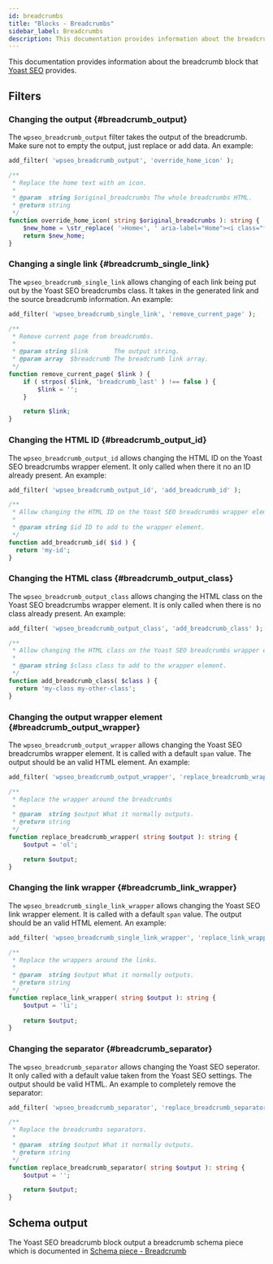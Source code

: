 ```yaml
---
id: breadcrumbs
title: "Blocks - Breadcrumbs"
sidebar_label: Breadcrumbs
description: This documentation provides information about the breadcrumbs block.
---
```


This documentation provides information about the breadcrumb block
that [Yoast SEO](https://yoast.com/wordpress/plugins/seo/) provides.

## Filters

### Changing the output {#breadcrumb_output}

The `wpseo_breadcrumb_output` filter takes the output of the breadcrumb. Make sure not to empty the output, just replace
or add data. An example:

```php
add_filter( 'wpseo_breadcrumb_output', 'override_home_icon' );

/**
 * Replace the home text with an icon.
 *
 * @param  string $original_breadcrumbs The whole breadcrumbs HTML.
 * @return string
 */
function override_home_icon( string $original_breadcrumbs ): string {
    $new_home = \str_replace( '>Home<', ' aria-label="Home"><i class="fa fa-homeicon" aria-hidden="true"></i><', $original_breadcrumbs );
    return $new_home;
}
```

### Changing a single link {#breadcrumb_single_link}

The `wpseo_breadcrumb_single_link` allows changing of each link being put out by the Yoast SEO breadcrumbs class. It
takes in the generated link and the source breadcrumb information. An example:

```php
add_filter( 'wpseo_breadcrumb_single_link', 'remove_current_page' );

/**
 * Remove current page from breadcrumbs.
 *
 * @param string $link       The output string.
 * @param array  $breadcrumb The breadcrumb link array.
 */
function remove_current_page( $link ) {
	if ( strpos( $link, 'breadcrumb_last' ) !== false ) {
		$link = '';
	}

	return $link;
}
```

### Changing the HTML ID {#breadcrumb_output_id}

The `wpseo_breadcrumb_output_id` allows changing the HTML ID on the Yoast SEO breadcrumbs wrapper element. It only called when there it no an ID already present. An example:

```php
add_filter( 'wpseo_breadcrumb_output_id', 'add_breadcrumb_id' );

/**
 * Allow changing the HTML ID on the Yoast SEO breadcrumbs wrapper element.
 *
 * @param string $id ID to add to the wrapper element.
 */
function add_breadcrumb_id( $id ) {
  return 'my-id';
}
```

### Changing the HTML class {#breadcrumb_output_class}

The `wpseo_breadcrumb_output_class` allows changing the HTML class on the Yoast SEO breadcrumbs wrapper element. It is only called when there is no class already present. An example:

```php
add_filter( 'wpseo_breadcrumb_output_class', 'add_breadcrumb_class' );

/**
 * Allow changing the HTML class on the Yoast SEO breadcrumbs wrapper element.
 *
 * @param string $class class to add to the wrapper element.
 */
function add_breadcrumb_class( $class ) {
  return 'my-class my-other-class';
}
```

### Changing the output wrapper element {#breadcrumb_output_wrapper}

The `wpseo_breadcrumb_output_wrapper` allows changing the Yoast SEO breadcrumbs wrapper element. It is called with a default `span` value. The output should be an valid HTML element. An example:

```php
add_filter( 'wpseo_breadcrumb_output_wrapper', 'replace_breadcrumb_wrapper' );

/**
 * Replace the wrapper around the breadcrumbs
 *
 * @param  string $output What it normally outputs.
 * @return string
 */
function replace_breadcrumb_wrapper( string $output ): string {
    $output = 'ol';

    return $output;
}
```
### Changing the link wrapper {#breadcrumb_link_wrapper}

The `wpseo_breadcrumb_single_link_wrapper` allows changing the Yoast SEO link wrapper element. It is called with a default `span` value. The output should be an valid HTML element. An example:

```php
add_filter( 'wpseo_breadcrumb_single_link_wrapper', 'replace_link_wrapper' );

/**
 * Replace the wrappers around the links.
 *
 * @param  string $output What it normally outputs.
 * @return string
 */
function replace_link_wrapper( string $output ): string {
    $output = 'li';
    
    return $output;
}
```

### Changing the separator {#breadcrumb_separator}

The `wpseo_breadcrumb_separator` allows changing the Yoast SEO seperator. It only called with a default value taken from the Yoast SEO settings. The output should be valid HTML. An example to completely remove the separator:

```php
add_filter( 'wpseo_breadcrumb_separator', 'replace_breadcrumb_separator' );

/**
 * Replace the breadcrumbs separators.
 *
 * @param  string $output What it normally outputs.
 * @return string
 */
function replace_breadcrumb_separator( string $output ): string {
    $output = '';

    return $output;
}
```

## Schema output

The Yoast SEO breadcrumb block output a breadcrumb schema piece which is documented
in [Schema piece - Breadcrumb](/features/schema/pieces/breadcrumb/)
